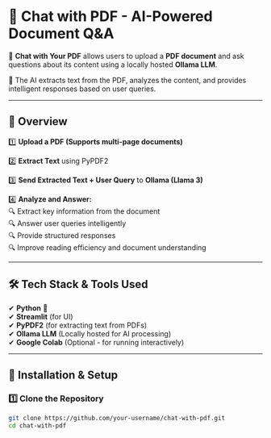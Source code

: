 # 🚀 Chat with PDF - AI-Powered Document Q&A  

🔹 **Chat with Your PDF** allows users to upload a **PDF document** and ask questions about its content using a locally hosted **Ollama LLM**.  

🔹 The AI extracts text from the PDF, analyzes the content, and provides intelligent responses based on user queries.  

---

## 📌 Overview  

1️⃣ **Upload a PDF (Supports multi-page documents)**  

2️⃣ **Extract Text** using PyPDF2  

3️⃣ **Send Extracted Text + User Query** to **Ollama (Llama 3)**  

4️⃣ **Analyze and Answer:**  
   🔍 Extract key information from the document  
   🔍 Answer user queries intelligently  
   🔍 Provide structured responses  
   🔍 Improve reading efficiency and document understanding  

---

## 🛠 Tech Stack & Tools Used  

✔ **Python** 🐍  
✔ **Streamlit** (for UI)  
✔ **PyPDF2** (for extracting text from PDFs)  
✔ **Ollama LLM** (Locally hosted for AI processing)  
✔ **Google Colab** (Optional - for running interactively)  

---

## 🚀 Installation & Setup  

### **1️⃣ Clone the Repository**  
```bash
git clone https://github.com/your-username/chat-with-pdf.git
cd chat-with-pdf
